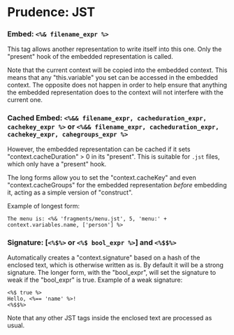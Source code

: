 Prudence: JST
=============

### Embed: `<%& filename_expr %>`

This tag allows another representation to write itself into this one. Only the "present"
hook of the embedded representation is called.

Note that the current context will be copied into the embedded context. This means that any
"this.variable" you set can be accessed in the embedded context. The opposite does not happen
in order to help ensure that anything the embedded representation does to the context will not
interfere with the current one.

### Cached Embed: `<%&& filename_expr, cacheduration_expr, cachekey_expr %>` or `<%&& filename_expr, cacheduration_expr, cachekey_expr, cahegroups_expr %>`

However, the embedded representation can be
cached if it sets "context.cacheDuration" > 0 in its "present". This is suitable for `.jst`
files, which only have a "present" hook.

The long forms allow you to set the "context.cacheKey" and even "context.cacheGroups" for the
embedded representation *before* embedding it, acting as a simple version of "construct".

Example of longest form:

    The menu is: <%& 'fragments/menu.jst', 5, 'menu:' + context.variables.name, ['person'] %>

### Signature: [`<%$%>` or `<%$ bool_expr %>`] and `<%$$%>`

Automatically creates a "context.signature" based on a hash of the enclosed text,
which is otherwise written as is. By default it will be a strong signature. The
longer form, with the "bool_expr", will set the signature to weak if the "bool_expr"
is true. Example of a weak signature:

    <%$ true %>
    Hello, <%== 'name' %>!
    <%$$%>

Note that any other JST tags inside the enclosed text are processed as usual.

